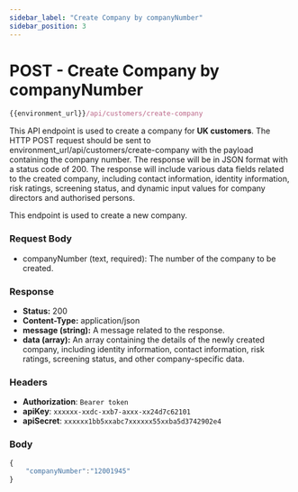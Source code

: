 ```yaml
---
sidebar_label: "Create Company by companyNumber"
sidebar_position: 3
---
```


# POST - Create Company by companyNumber

```jsx  
{{environment_url}}/api/customers/create-company
```

This API endpoint is used to create a company for **UK customers**. The HTTP POST request should be sent to environment_url/api/customers/create-company with the payload containing the company number. The response will be in JSON format with a status code of 200. The response will include various data fields related to the created company, including contact information, identity information, risk ratings, screening status, and dynamic input values for company directors and authorised persons.

This endpoint is used to create a new company.

### Request Body
- companyNumber (text, required): The number of the company to be created.

### Response
- **Status:** 200
- **Content-Type:** application/json
- **message (string):** A message related to the response.
- **data (array):** An array containing the details of the newly created company, including identity information, contact information, risk ratings, screening status, and other company-specific data.

### Headers

- **Authorization**: `Bearer token`
- **apiKey**: `xxxxxx-xxdc-xxb7-axxx-xx24d7c62101`
- **apiSecret**: `xxxxxx1bb5xxabc7xxxxxx55xxba5d3742902e4`

### Body

```jsx  
{
    "companyNumber":"12001945"
}
```